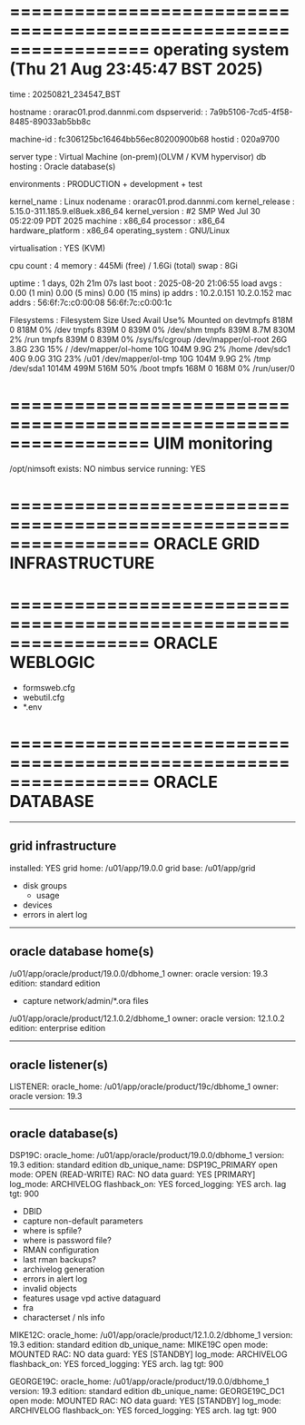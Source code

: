 
=================================================================
operating system (Thu 21 Aug 23:45:47 BST 2025)
=================================================================

time              : 20250821_234547_BST

hostname          : orarac01.prod.dannmi.com
dspserverid:      : 7a9b5106-7cd5-4f58-8485-89033ab5bb8c

machine-id        : fc306125bc16464bb56ec80200900b68
hostid            : 020a9700

server type       : Virtual Machine (on-prem)(OLVM / KVM hypervisor)
db hosting        : Oracle database(s)

environments      : PRODUCTION + development + test

kernel_name       : Linux
nodename          : orarac01.prod.dannmi.com
kernel_release    : 5.15.0-311.185.9.el8uek.x86_64
kernel_version    : #2 SMP Wed Jul 30 05:22:09 PDT 2025
machine           : x86_64
processor         : x86_64
hardware_platform : x86_64
operating_system  : GNU/Linux

virtualisation    : YES (KVM)

cpu count         : 4
memory            : 445Mi (free) /  1.6Gi (total)
swap              : 8Gi

uptime            : 1 days, 02h 21m 07s
last boot         : 2025-08-20 21:06:55
load avgs         : 0.00 (1 min) 0.00 (5 mins) 0.00 (15 mins)
ip addrs          : 10.2.0.151
                    10.2.0.152
mac addrs         : 56:6f:7c:c0:00:08
		    56:6f:7c:c0:00:1c


Filesystems       :
        Filesystem           Size  Used Avail Use% Mounted on
        devtmpfs             818M     0  818M   0% /dev
        tmpfs                839M     0  839M   0% /dev/shm
        tmpfs                839M  8.7M  830M   2% /run
        tmpfs                839M     0  839M   0% /sys/fs/cgroup
        /dev/mapper/ol-root   26G  3.8G   23G  15% /
        /dev/mapper/ol-home   10G  104M  9.9G   2% /home
        /dev/sdc1             40G  9.0G   31G  23% /u01
        /dev/mapper/ol-tmp    10G  104M  9.9G   2% /tmp
        /dev/sda1           1014M  499M  516M  50% /boot
        tmpfs                168M     0  168M   0% /run/user/0



=================================================================
UIM monitoring
=================================================================

/opt/nimsoft exists:	NO
nimbus service running: YES



=================================================================
ORACLE GRID INFRASTRUCTURE
=================================================================

=================================================================
ORACLE WEBLOGIC
=================================================================

- formsweb.cfg
- webutil.cfg
- *.env



=================================================================
ORACLE DATABASE
=================================================================

-------------------
grid infrastructure
-------------------

installed:		YES
grid home:		/u01/app/19.0.0
grid base:		/u01/app/grid

- disk groups
	- usage
- devices
- errors in alert log


-----------------------
oracle database home(s)
-----------------------

/u01/app/oracle/product/19.0.0/dbhome_1
    owner:     oracle
    version:   19.3
    edition:   standard edition

- capture network/admin/*.ora files

/u01/app/oracle/product/12.1.0.2/dbhome_1
    owner: 	oracle
    version:    12.1.0.2
    edition:    enterprise edition



------------------
oracle listener(s)
------------------

LISTENER:
	oracle_home:	/u01/app/oracle/product/19c/dbhome_1
	owner:		oracle
	version:	19.3


------------------
oracle database(s)
------------------

DSP19C:
	oracle_home:    /u01/app/oracle/product/19.0.0/dbhome_1
        version:        19.3
        edition:        standard edition
	db_unique_name: DSP19C_PRIMARY
	open mode:	OPEN (READ-WRITE)
	RAC:		NO
	data guard:	YES [PRIMARY]
        log_mode:       ARCHIVELOG
        flashback_on:   YES
        forced_logging: YES
        arch. lag tgt:  900

- DBID
- capture non-default parameters
- where is spfile?
- where is password file?
- RMAN configuration
- last rman backups?
- archivelog generation
- errors in alert log
- invalid objects
- features usage
	vpd
	active dataguard
- fra
- characterset / nls info

MIKE12C:
	oracle_home:	/u01/app/oracle/product/12.1.0.2/dbhome_1
        version:        19.3
        edition:        standard edition
	db_unique_name: MIKE19C
	open mode:	MOUNTED
	RAC:		NO
	data guard:	YES [STANDBY]
        log_mode:       ARCHIVELOG
        flashback_on:   YES
        forced_logging: YES
        arch. lag tgt:  900

GEORGE19C:
	oracle_home:	/u01/app/oracle/product/19.0.0/dbhome_1
        version:        19.3
        edition:        standard edition
	db_unique_name: GEORGE19C_DC1
	open mode:	MOUNTED
	RAC:		NO
	data guard:	YES [STANDBY]
        log_mode:       ARCHIVELOG
        flashback_on:   YES
        forced_logging: YES
        arch. lag tgt:  900



